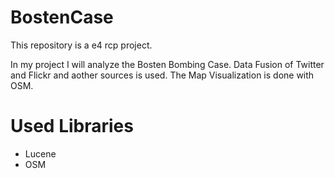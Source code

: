 # BostenCase
This repository is a e4 rcp project. 

In my project I will analyze the Bosten Bombing Case.
Data Fusion of Twitter and Flickr and aother sources is used.
The Map Visualization is done with OSM.

# Used Libraries
- Lucene
- OSM
